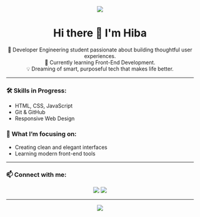 <div align="center">
  <img src="https://capsule-render.vercel.app/api?type=waving&color=FFD700&height=200&section=header&text=Welcome%20to%20my%20GitHub!&fontSize=40&fontAlignY=35&desc=Aspiring%20Developer%20Engineer%20|%20Future%20Innovator%20|%20Coding%20My%20Way%20Forward&descAlignY=60&descAlign=62"/>
</div>

<h1 align="center">Hi there 👋 I'm Hiba</h1>

<p align="center">
  🌸 Developer Engineering student passionate about building thoughtful user experiences.<br>
  🌱 Currently learning Front-End Development.<br>
  💡 Dreaming of smart, purposeful tech that makes life better.
</p>

---

### 🛠️ Skills in Progress:
- HTML, CSS, JavaScript
- Git & GitHub
- Responsive Web Design

### 🌱 What I’m focusing on:
- Creating clean and elegant interfaces
- Learning modern front-end tools

---

### 📫 Connect with me:
<p align="center">
  <a href="mailto:your.email@example.com"><img src="https://img.shields.io/badge/Gmail-D14836?style=for-the-badge&logo=gmail&logoColor=white"/></a>
  <a href="https://www.linkedin.com/in/yourprofile"><img src="https://img.shields.io/badge/LinkedIn-blue?style=for-the-badge&logo=linkedin&logoColor=white"/></a>
</p>

---

<div align="center">
  <img src="https://capsule-render.vercel.app/api?type=waving&color=FFD700&height=120&section=footer"/>
</div>

